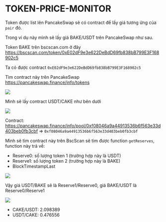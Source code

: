 # TOKEN-PRICE-MONITOR

Token được list lên PancakeSwap sẽ có contract để lấy giá tương ứng của `pair` đó.

Trong ví dụ này mình sẽ lấy giá BAKE/USDT trên PancakeSwap như sau.

Token BAKE trên bscscan.com ở đây https://bscscan.com/token/0xE02dF9e3e622DeBdD69fb838bB799E3F168902c5

Ta có được contract `0xE02dF9e3e622DeBdD69fb838bB799E3F168902c5`

Tìm contract này trên PancakeSwap https://pancakeswap.finance/info/tokens

![](https://i.imgur.com/vCAkCGd.png)

Mình sẽ lấy contract USDT/CAKE như bên dưới

![](https://i.imgur.com/N2i6vfT.png)

Contract: https://pancakeswap.finance/info/pool/0xf08046a9a44913536b6f563e33d403beb0fb3cbf => `0xf08046a9a44913536b6f563e33d403beb0fb3cbf`

Mình sẽ tìm contract này trên BscScan sẽ tìm được function `getReserves`, function này trả về:
- Reserve0: số lượng token 1 (trường hợp này là USDT)
- Reserve1: số lượng token 2 (trường hợp này là BAKE)
- BlockTimestampLast

![](https://i.imgur.com/bBkvst0.png)

Vậy giá USDT/BAKE sẽ là Reserve1/Reserve0, giá BAKE/USDT là Reserve0/Reserve1

![](https://i.imgur.com/xyj2hBD.png)

- CAKE/USDT: 2.098389
- USDT/CAKE: 0.476556

